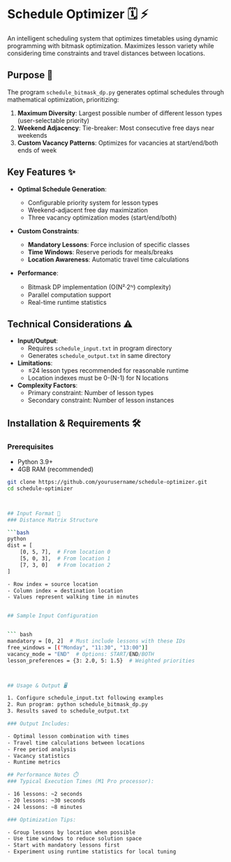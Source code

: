 # Schedule Optimizer 🗓️ ⚡

An intelligent scheduling system that optimizes timetables using dynamic programming with bitmask optimization. Maximizes lesson variety while considering time constraints and travel distances between locations.

## Purpose 🎯
The program `schedule_bitmask_dp.py` generates optimal schedules through mathematical optimization, prioritizing:
1. **Maximum Diversity**: Largest possible number of different lesson types (user-selectable priority)
2. **Weekend Adjacency**: Tie-breaker: Most consecutive free days near weekends
3. **Custom Vacancy Patterns**: Optimizes for vacancies at start/end/both ends of week

## Key Features ✨

- **Optimal Schedule Generation**:
  - Configurable priority system for lesson types
  - Weekend-adjacent free day maximization
  - Three vacancy optimization modes (start/end/both)
  
- **Custom Constraints**:
  - **Mandatory Lessons**: Force inclusion of specific classes
  - **Time Windows**: Reserve periods for meals/breaks
  - **Location Awareness**: Automatic travel time calculations

- **Performance**:
  - Bitmask DP implementation (O(N²·2ᴺ) complexity)
  - Parallel computation support
  - Real-time runtime statistics

## Technical Considerations ⚠️

- **Input/Output**: 
  - Requires `schedule_input.txt` in program directory
  - Generates `schedule_output.txt` in same directory
- **Limitations**:
  - ≤24 lesson types recommended for reasonable runtime
  - Location indexes must be 0-(N-1) for N locations
- **Complexity Factors**:
  - Primary constraint: Number of lesson types
  - Secondary constraint: Number of lesson instances

## Installation & Requirements 🛠️

### Prerequisites
- Python 3.9+
- 4GB RAM (recommended)

```bash
git clone https://github.com/yourusername/schedule-optimizer.git
cd schedule-optimizer



## Input Format 📄
### Distance Matrix Structure

```bash
python
dist = [
    [0, 5, 7],  # From location 0
    [5, 0, 3],  # From location 1
    [7, 3, 0]   # From location 2
]

- Row index = source location
- Column index = destination location
- Values represent walking time in minutes


## Sample Input Configuration


``` bash
mandatory = [0, 2]  # Must include lessons with these IDs
free_windows = [("Monday", "11:30", "13:00")]
vacancy_mode = "END"  # Options: START/END/BOTH
lesson_preferences = {3: 2.0, 5: 1.5}  # Weighted priorities



## Usage & Output 🖥️

1. Configure schedule_input.txt following examples
2. Run program: python schedule_bitmask_dp.py
3. Results saved to schedule_output.txt

### Output Includes:

- Optimal lesson combination with times
- Travel time calculations between locations
- Free period analysis
- Vacancy statistics
- Runtime metrics

## Performance Notes ⏱️
### Typical Execution Times (M1 Pro processor):

- 16 lessons: ~2 seconds
- 20 lessons: ~30 seconds
- 24 lessons: ~8 minutes

### Optimization Tips:

- Group lessons by location when possible
- Use time windows to reduce solution space
- Start with mandatory lessons first
- Experiment using runtime statistics for local tuning
